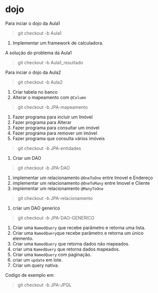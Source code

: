 # dojo


Para inciar o dojo da Aula1
>git checkout -b Aula1

1. Implementar um framework de calculadora.

A solução do problema da Aula1
>git checkout -b Aula1_resultado


Para inciar o dojo da Aula2
>git checkout -b Aula2

1. Criar tabela no banco
2. Alterar o mapeamento com `@Column`

>git checkout -b JPA-mapeamento

1. Fazer programa para incluir um Imóvel
2. Fazer programa para Alterar
3. Fazer programa para consultar um imóvel
4. Fazer programa para remover um imóvel
5. Fazer programa que consulta vários imóveis


>git checkout -b JPA-entidades

1. Criar um DAO

>git checkout -b JPA-DAO

1. implementar um relacionamento ``@OneToOne`` entre Imovel e Endereço 
2. implementar um relacionamento ``@OneToMany`` entre Imovel e Cliente
3. implementar um relacionamento ``@ManyToOne`` 

>git checkout -b JPA-relacionamento

1. criar um DAO generico

>git checkout -b JPA-DAO-GENERICO

1. Criar uma `NamedQuery` que recebe parâmetro e retorna uma lista.
2. Criar uma ``NamedQuery``que recebe parâmetro e retorna um único elemento.
3. Criar uma ``NamedQuery`` que retorna dados não mapeados.
4. criar uma ``NamedQuery`` que retorna dados mapeados.
5. Criar uma ``NamedQuery`` com paginação.
6. criar um `update` em lote.
7. Criar um query nativa.

Codigo de exemplo em:
>git checkout -b JPA-JPQL
